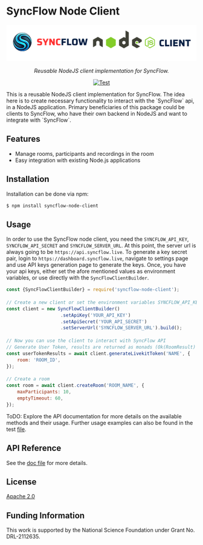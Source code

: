 # SyncFlow Node Client
<p align="center">
  <a href="https://github.com/oele-isis-vanderbilt/syncflow-node-client.git"><img src="./banner.png" alt="syncflow-node-client"></a>
</p>
<p align="center">
    <em>Reusable NodeJS client implementation for SyncFlow.</em>
</p>
<p align="center">
<a href="https://github.com/oele-isis-vanderbilt/syncflow-node-client/actions/workflows/test.yaml" target="_blank">
    <img src="https://github.com/oele-isis-vanderbilt/syncflow-node-client/actions/workflows/test.yaml/badge.svg" alt="Test">
</a>
</p>
This is a reusable NodeJS client implementation for SyncFlow. The idea here is to create necessary functionality to interact with the `SyncFlow` api, in a NodeJS application. Primary beneficiaries of this package could be clients to SyncFlow, who have their own backend in NodeJS and want to integrate with `SyncFlow`.

## Features
- Manage rooms, participants and recordings in the room
- Easy integration with existing Node.js applications

## Installation
Installation can be done via npm:

```sh
$ npm install syncflow-node-client
```

## Usage
In order to use the SyncFlow node client, you need the `SYNCFLOW_API_KEY`, `SYNCFLOW_API_SECRET` and `SYNCFLOW_SERVER_URL`. At this point, the server url is always going to be `https://api.syncflow.live`. To generate a key secret pair, login to `https://dashboard.syncflow.live`, navigate to settings page and use API keys generation page to generate the keys. Once, you have your api keys, either set the afore mentioned values as environment variables, or use directly with the `SyncFlowClientBuilder`.

```js
const {SyncFlowClientBuilder} = require('syncflow-node-client');

// Create a new client or set the environment variables SYNCFLOW_API_KEY, SYNCFLOW_API_SECRET and SYNCFLOW_SERVER_URL
const client = new SyncFlowClientBuilder()
                    .setApiKey('YOUR_API_KEY')
                    .setApiSecret('YOUR_API_SECRET')
                    .setServerUrl('SYNCFLOW_SERVER_URL').build();

// Now you can use the client to interact with SyncFlow API
// Generate User Token, results are returned as monads (Ok(RoomResult) or Err(HttpError))
const userTokenResults = await client.generateLivekitToken('NAME', {
    room: 'ROOM_ID',
});

// Create a room
const room = await client.createRoom('ROOM_NAME', {
    maxParticipants: 10,
    emptyTimeout: 60,
});
```

ToDO: Explore the API documentation for more details on the available methods and their usage. Further usage examples can also be found in the test [file](./src/syncflow-client.test.ts).

## API Reference
See the [doc file](./doc.md) for more details.

## License
[Apache 2.0](./LICENSE)

## Funding Information
This work is supported by the National Science Foundation under Grant No. DRL-2112635.

